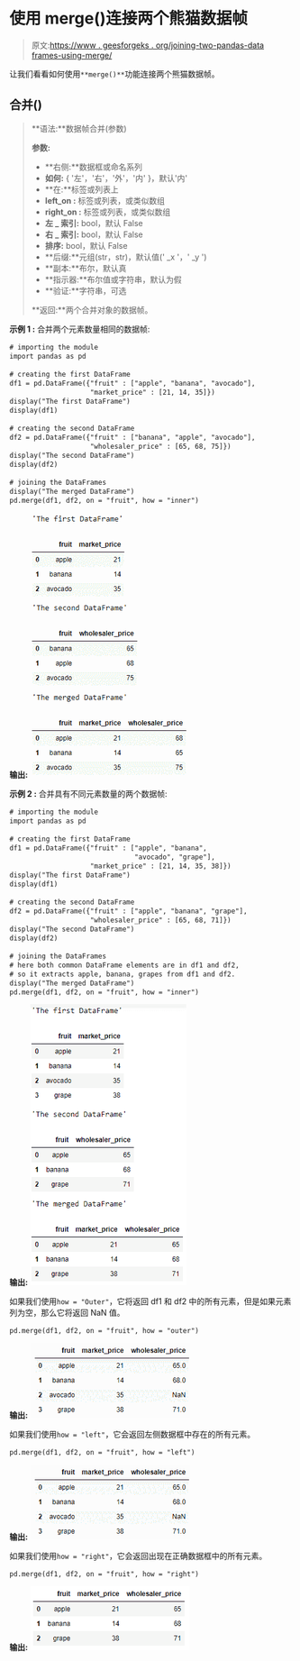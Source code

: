 # 使用 merge()连接两个熊猫数据帧

> 原文:[https://www . geesforgeks . org/joining-two-pandas-data frames-using-merge/](https://www.geeksforgeeks.org/joining-two-pandas-dataframes-using-merge/)

让我们看看如何使用`**merge()**`功能连接两个熊猫数据帧。

## 合并()

> **语法:**数据帧合并(参数)
> 
> **参数:**
> 
> *   **右侧:**数据框或命名系列
> *   **如何:** { '左'，'右'，'外'，'内' }，默认'内'
> *   **在:**标签或列表上
> *   **left_on :** 标签或列表，或类似数组
> *   **right_on :** 标签或列表，或类似数组
> *   **左 _ 索引:** bool，默认 False
> *   **右 _ 索引:** bool，默认 False
> *   **排序:** bool，默认 False
> *   **后缀:**元组(str，str)，默认值(' _x '，' _y ')
> *   **副本:**布尔，默认真
> *   **指示器:**布尔值或字符串，默认为假
> *   **验证:**字符串，可选
> 
> **返回:**两个合并对象的数据帧。

**示例 1 :** 合并两个元素数量相同的数据帧:

```
# importing the module
import pandas as pd

# creating the first DataFrame
df1 = pd.DataFrame({"fruit" : ["apple", "banana", "avocado"],
                    "market_price" : [21, 14, 35]})
display("The first DataFrame")
display(df1)

# creating the second DataFrame
df2 = pd.DataFrame({"fruit" : ["banana", "apple", "avocado"],
                    "wholesaler_price" : [65, 68, 75]})
display("The second DataFrame")
display(df2)

# joining the DataFrames
display("The merged DataFrame")
pd.merge(df1, df2, on = "fruit", how = "inner")
```

**输出:**
![](img/485a7c9d940118254426657b25eba711.png)

**示例 2 :** 合并具有不同元素数量的两个数据帧:

```
# importing the module
import pandas as pd

# creating the first DataFrame
df1 = pd.DataFrame({"fruit" : ["apple", "banana", 
                               "avocado", "grape"],
                    "market_price" : [21, 14, 35, 38]})
display("The first DataFrame")
display(df1)

# creating the second DataFrame
df2 = pd.DataFrame({"fruit" : ["apple", "banana", "grape"],
                    "wholesaler_price" : [65, 68, 71]})
display("The second DataFrame")
display(df2)

# joining the DataFrames
# here both common DataFrame elements are in df1 and df2, 
# so it extracts apple, banana, grapes from df1 and df2.  
display("The merged DataFrame")
pd.merge(df1, df2, on = "fruit", how = "inner")
```

**输出:**
![](img/ea29670f0d057d929a8da30e10c9c6e4.png)

如果我们使用`how = "Outer"`，它将返回 df1 和 df2 中的所有元素，但是如果元素列为空，那么它将返回 NaN 值。

```
pd.merge(df1, df2, on = "fruit", how = "outer")
```

**输出:**
![](img/a349f4dbdcb4d65c9ee9402f5817b92d.png)

如果我们使用`how = "left"`，它会返回左侧数据框中存在的所有元素。

```
pd.merge(df1, df2, on = "fruit", how = "left")
```

**输出:**
![](img/a349f4dbdcb4d65c9ee9402f5817b92d.png)

如果我们使用`how = "right"`，它会返回出现在正确数据框中的所有元素。

```
pd.merge(df1, df2, on = "fruit", how = "right")
```

**输出:**
![](img/6f760d703a1c778b2da4177197f30130.png)
